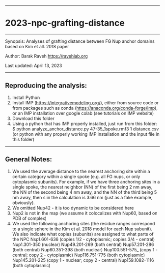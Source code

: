 ----------------------------
# 2023-npc-grafting-distance
----------------------------

Synopsis: 
Analyses of grafting distance between FG Nup anchor domains based on Kim et all. 2018 paper

Author: Barak Raveh https://ravehlab.org

Last updated: April 13, 2023

----------------------------
Reproducing the analysis:
-------------------------

1. Install Python
2. Install IMP (https://integrativemodeling.org/), either from source code or from packages such as conda (https://anaconda.org/conda-forge/imp), or an IMP installation over google colab (see tutorials on IMP website)
3. Download this folder
4. Using a python that has IMP properly installed, just run from this folder:
$ python analyze_anchor_distance.py 47-35_1spoke.rmf3 1 distance.csv
(or python with any properly working IMP installation and the input file in this folder)


--------------
General Notes:
--------------

1. We used the average distance to the nearest anchoring site within a certain category within a single spoke (e.g. all FG nups, or only cytoplasmic subunits). For example, if we have three anchoring sites in a single spoke, the nearest neighbor (NN) of the first being 2 nm away, the NN of the second being 4 nm away, and the NN of the third being 5 nm away, then s in the calculation is 3.66 nm (just as a fake example, obviously).
2. We omitted Nup42 - it is too dynamic to be considered here
3. Nup2 is not in the map (we assume it colocalizes with Nup60, based on PDB of complex)
4. We used the following anchoring sites (the residue ranges correspond to a single sphere in the Kim et al. 2018 model for each Nup subunit). We also indicate what copies (subunits) are assigned to what parts of the NPC
Nsp1.601-636 (copies 1/2 - cytoplasmic; copies 3/4 - central)
Nup1.301-350 (nuclear)
Nup49.201-269 (both central)
Nup57.201-286 (both central)
Nup60.351-398 (both nuclear)
Nup100.551-575_ (copy 1 - central; copy 2 - cytoplasmic)
Nup116.751-775 (both cytoplasmic)
Nup145.201-225 (copy 1 - nuclear; copy 2 - central)
Nup159.1082-1116 (both cytoplasmic)
